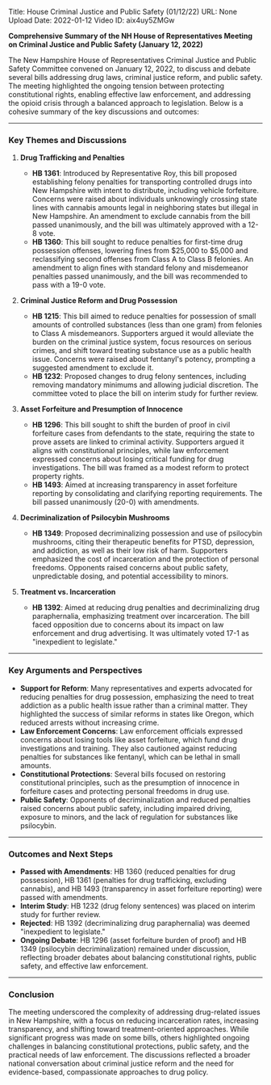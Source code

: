 Title: House Criminal Justice and Public Safety (01/12/22)
URL: None
Upload Date: 2022-01-12
Video ID: aix4uy5ZMGw

**Comprehensive Summary of the NH House of Representatives Meeting on Criminal Justice and Public Safety (January 12, 2022)**

The New Hampshire House of Representatives Criminal Justice and Public Safety Committee convened on January 12, 2022, to discuss and debate several bills addressing drug laws, criminal justice reform, and public safety. The meeting highlighted the ongoing tension between protecting constitutional rights, enabling effective law enforcement, and addressing the opioid crisis through a balanced approach to legislation. Below is a cohesive summary of the key discussions and outcomes:

---

### **Key Themes and Discussions**

1. **Drug Trafficking and Penalties**  
   - **HB 1361**: Introduced by Representative Roy, this bill proposed establishing felony penalties for transporting controlled drugs into New Hampshire with intent to distribute, including vehicle forfeiture. Concerns were raised about individuals unknowingly crossing state lines with cannabis amounts legal in neighboring states but illegal in New Hampshire. An amendment to exclude cannabis from the bill passed unanimously, and the bill was ultimately approved with a 12-8 vote.  
   - **HB 1360**: This bill sought to reduce penalties for first-time drug possession offenses, lowering fines from $25,000 to $5,000 and reclassifying second offenses from Class A to Class B felonies. An amendment to align fines with standard felony and misdemeanor penalties passed unanimously, and the bill was recommended to pass with a 19-0 vote.  

2. **Criminal Justice Reform and Drug Possession**  
   - **HB 1215**: This bill aimed to reduce penalties for possession of small amounts of controlled substances (less than one gram) from felonies to Class A misdemeanors. Supporters argued it would alleviate the burden on the criminal justice system, focus resources on serious crimes, and shift toward treating substance use as a public health issue. Concerns were raised about fentanyl's potency, prompting a suggested amendment to exclude it.  
   - **HB 1232**: Proposed changes to drug felony sentences, including removing mandatory minimums and allowing judicial discretion. The committee voted to place the bill on interim study for further review.  

3. **Asset Forfeiture and Presumption of Innocence**  
   - **HB 1296**: This bill sought to shift the burden of proof in civil forfeiture cases from defendants to the state, requiring the state to prove assets are linked to criminal activity. Supporters argued it aligns with constitutional principles, while law enforcement expressed concerns about losing critical funding for drug investigations. The bill was framed as a modest reform to protect property rights.  
   - **HB 1493**: Aimed at increasing transparency in asset forfeiture reporting by consolidating and clarifying reporting requirements. The bill passed unanimously (20-0) with amendments.  

4. **Decriminalization of Psilocybin Mushrooms**  
   - **HB 1349**: Proposed decriminalizing possession and use of psilocybin mushrooms, citing their therapeutic benefits for PTSD, depression, and addiction, as well as their low risk of harm. Supporters emphasized the cost of incarceration and the protection of personal freedoms. Opponents raised concerns about public safety, unpredictable dosing, and potential accessibility to minors.  

5. **Treatment vs. Incarceration**  
   - **HB 1392**: Aimed at reducing drug penalties and decriminalizing drug paraphernalia, emphasizing treatment over incarceration. The bill faced opposition due to concerns about its impact on law enforcement and drug advertising. It was ultimately voted 17-1 as "inexpedient to legislate."  

---

### **Key Arguments and Perspectives**

- **Support for Reform**: Many representatives and experts advocated for reducing penalties for drug possession, emphasizing the need to treat addiction as a public health issue rather than a criminal matter. They highlighted the success of similar reforms in states like Oregon, which reduced arrests without increasing crime.  
- **Law Enforcement Concerns**: Law enforcement officials expressed concerns about losing tools like asset forfeiture, which fund drug investigations and training. They also cautioned against reducing penalties for substances like fentanyl, which can be lethal in small amounts.  
- **Constitutional Protections**: Several bills focused on restoring constitutional principles, such as the presumption of innocence in forfeiture cases and protecting personal freedoms in drug use.  
- **Public Safety**: Opponents of decriminalization and reduced penalties raised concerns about public safety, including impaired driving, exposure to minors, and the lack of regulation for substances like psilocybin.  

---

### **Outcomes and Next Steps**

- **Passed with Amendments**: HB 1360 (reduced penalties for drug possession), HB 1361 (penalties for drug trafficking, excluding cannabis), and HB 1493 (transparency in asset forfeiture reporting) were passed with amendments.  
- **Interim Study**: HB 1232 (drug felony sentences) was placed on interim study for further review.  
- **Rejected**: HB 1392 (decriminalizing drug paraphernalia) was deemed "inexpedient to legislate."  
- **Ongoing Debate**: HB 1296 (asset forfeiture burden of proof) and HB 1349 (psilocybin decriminalization) remained under discussion, reflecting broader debates about balancing constitutional rights, public safety, and effective law enforcement.  

---

### **Conclusion**

The meeting underscored the complexity of addressing drug-related issues in New Hampshire, with a focus on reducing incarceration rates, increasing transparency, and shifting toward treatment-oriented approaches. While significant progress was made on some bills, others highlighted ongoing challenges in balancing constitutional protections, public safety, and the practical needs of law enforcement. The discussions reflected a broader national conversation about criminal justice reform and the need for evidence-based, compassionate approaches to drug policy.